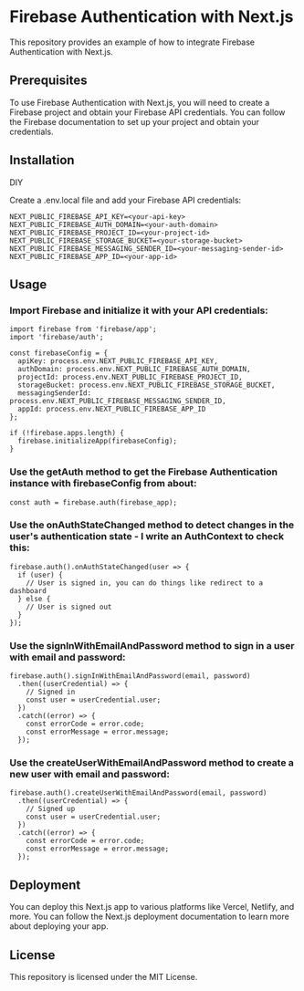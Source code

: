 # Firebase Authentication with Next.js

This repository provides an example of how to integrate Firebase Authentication with Next.js.

## Prerequisites

To use Firebase Authentication with Next.js, you will need to create a Firebase project and obtain your Firebase API credentials. You can follow the Firebase documentation to set up your project and obtain your credentials.

## Installation

DIY

Create a .env.local file and add your Firebase API credentials:

```
NEXT_PUBLIC_FIREBASE_API_KEY=<your-api-key>
NEXT_PUBLIC_FIREBASE_AUTH_DOMAIN=<your-auth-domain>
NEXT_PUBLIC_FIREBASE_PROJECT_ID=<your-project-id>
NEXT_PUBLIC_FIREBASE_STORAGE_BUCKET=<your-storage-bucket>
NEXT_PUBLIC_FIREBASE_MESSAGING_SENDER_ID=<your-messaging-sender-id>
NEXT_PUBLIC_FIREBASE_APP_ID=<your-app-id>
```

## Usage

### Import Firebase and initialize it with your API credentials:

```
import firebase from 'firebase/app';
import 'firebase/auth';

const firebaseConfig = {
  apiKey: process.env.NEXT_PUBLIC_FIREBASE_API_KEY,
  authDomain: process.env.NEXT_PUBLIC_FIREBASE_AUTH_DOMAIN,
  projectId: process.env.NEXT_PUBLIC_FIREBASE_PROJECT_ID,
  storageBucket: process.env.NEXT_PUBLIC_FIREBASE_STORAGE_BUCKET,
  messagingSenderId: process.env.NEXT_PUBLIC_FIREBASE_MESSAGING_SENDER_ID,
  appId: process.env.NEXT_PUBLIC_FIREBASE_APP_ID
};

if (!firebase.apps.length) {
  firebase.initializeApp(firebaseConfig);
}
```

### Use the getAuth method to get the Firebase Authentication instance with firebaseConfig from about:

```
const auth = firebase.auth(firebase_app);
```

### Use the onAuthStateChanged method to detect changes in the user's authentication state - I write an AuthContext to check this:

```
firebase.auth().onAuthStateChanged(user => {
  if (user) {
    // User is signed in, you can do things like redirect to a dashboard
  } else {
    // User is signed out
  }
});
```

### Use the signInWithEmailAndPassword method to sign in a user with email and password:

```
firebase.auth().signInWithEmailAndPassword(email, password)
  .then((userCredential) => {
    // Signed in
    const user = userCredential.user;
  })
  .catch((error) => {
    const errorCode = error.code;
    const errorMessage = error.message;
  });
```

### Use the createUserWithEmailAndPassword method to create a new user with email and password:

```
firebase.auth().createUserWithEmailAndPassword(email, password)
  .then((userCredential) => {
    // Signed up
    const user = userCredential.user;
  })
  .catch((error) => {
    const errorCode = error.code;
    const errorMessage = error.message;
  });
```

## Deployment

You can deploy this Next.js app to various platforms like Vercel, Netlify, and more. You can follow the Next.js deployment documentation to learn more about deploying your app.

## License

This repository is licensed under the MIT License.
